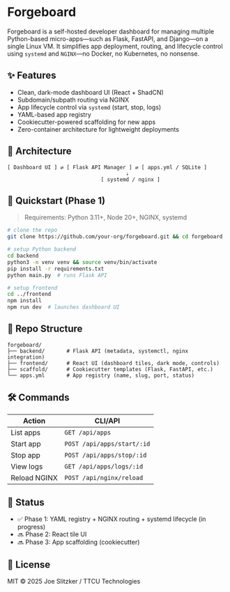 # Forgeboard

Forgeboard is a self-hosted developer dashboard for managing multiple Python-based micro-apps—such as Flask, FastAPI, and Django—on a single Linux VM. It simplifies app deployment, routing, and lifecycle control using `systemd` and `NGINX`—no Docker, no Kubernetes, no nonsense.

## ✨ Features

- Clean, dark-mode dashboard UI (React + ShadCN)
- Subdomain/subpath routing via NGINX
- App lifecycle control via `systemd` (start, stop, logs)
- YAML-based app registry
- Cookiecutter-powered scaffolding for new apps
- Zero-container architecture for lightweight deployments

## 🧱 Architecture

```
[ Dashboard UI ] ⇄ [ Flask API Manager ] ⇄ [ apps.yml / SQLite ]
                                      ⇣
                              [ systemd / nginx ]
```

## 🚀 Quickstart (Phase 1)

> Requirements: Python 3.11+, Node 20+, NGINX, systemd

```bash
# clone the repo
git clone https://github.com/your-org/forgeboard.git && cd forgeboard

# setup Python backend
cd backend
python3 -m venv venv && source venv/bin/activate
pip install -r requirements.txt
python main.py  # runs Flask API

# setup frontend
cd ../frontend
npm install
npm run dev  # launches dashboard UI
```

## 📁 Repo Structure

```
forgeboard/
├── backend/       # Flask API (metadata, systemctl, nginx integration)
├── frontend/      # React UI (dashboard tiles, dark mode, controls)
├── scaffold/      # Cookiecutter templates (Flask, FastAPI, etc.)
└── apps.yml       # App registry (name, slug, port, status)
```

## 🛠 Commands

| Action         | CLI/API                  |
|----------------|---------------------------|
| List apps      | `GET /api/apps`           |
| Start app      | `POST /api/apps/start/:id`|
| Stop app       | `POST /api/apps/stop/:id` |
| View logs      | `GET /api/apps/logs/:id`  |
| Reload NGINX   | `POST /api/nginx/reload`  |

## 🧪 Status

- ✅ Phase 1: YAML registry + NGINX routing + systemd lifecycle (in progress)
- 🔜 Phase 2: React tile UI
- 🔜 Phase 3: App scaffolding (cookiecutter)

## 🧰 License

MIT © 2025 Joe Slitzker / TTCU Technologies
